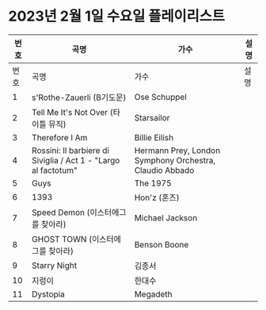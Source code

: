 # 2023년 2월 1일 수요일 플레이리스트

| 번호 | 곡명 | 가수 | 설명 |
|------|------|------|------|
| 번호 | 곡명 | 가수 | 설명 |
| 1 | s'Rothe-Zauerli (B기도문) | Ose Schuppel |  |
| 2 | Tell Me It's Not Over (타이틀 뮤직) | Starsailor |  |
| 3 | Therefore I Am | Billie Eilish |  |
| 4 | Rossini: Il barbiere di Siviglia / Act 1 - "Largo al factotum" | Hermann Prey, London Symphony Orchestra, Claudio Abbado |  |
| 5 | Guys | The 1975 |  |
| 6 | 1393 | Hon'z (혼즈) |  |
| 7 | Speed Demon (이스터에그를 찾아라) | Michael Jackson |  |
| 8 | GHOST TOWN (이스터에그를 찾아라) | Benson Boone |  |
| 9 | Starry Night | 김종서 |  |
| 10 | 지렁이 | 한대수 |  |
| 11 | Dystopia | Megadeth |  |
